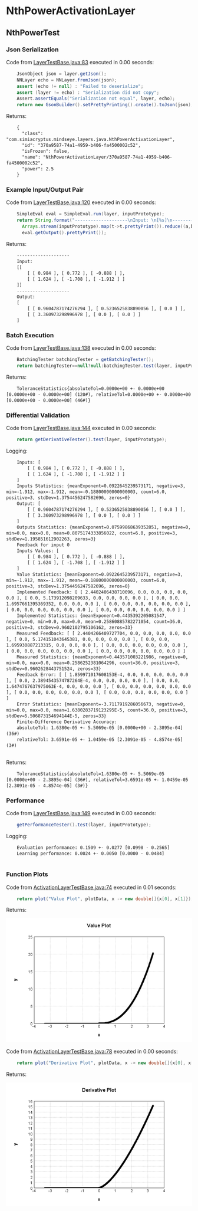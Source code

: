 # NthPowerActivationLayer
## NthPowerTest
### Json Serialization
Code from [LayerTestBase.java:83](../../../../../../../../../MindsEye/src/test/java/com/simiacryptus/mindseye/layers/LayerTestBase.java#L83) executed in 0.00 seconds: 
```java
    JsonObject json = layer.getJson();
    NNLayer echo = NNLayer.fromJson(json);
    assert (echo != null) : "Failed to deserialize";
    assert (layer != echo) : "Serialization did not copy";
    Assert.assertEquals("Serialization not equal", layer, echo);
    return new GsonBuilder().setPrettyPrinting().create().toJson(json);
```

Returns: 

```
    {
      "class": "com.simiacryptus.mindseye.layers.java.NthPowerActivationLayer",
      "id": "370a9587-74a1-4959-b406-fa4500002c52",
      "isFrozen": false,
      "name": "NthPowerActivationLayer/370a9587-74a1-4959-b406-fa4500002c52",
      "power": 2.5
    }
```



### Example Input/Output Pair
Code from [LayerTestBase.java:120](../../../../../../../../../MindsEye/src/test/java/com/simiacryptus/mindseye/layers/LayerTestBase.java#L120) executed in 0.00 seconds: 
```java
    SimpleEval eval = SimpleEval.run(layer, inputPrototype);
    return String.format("--------------------\nInput: \n[%s]\n--------------------\nOutput: \n%s",
      Arrays.stream(inputPrototype).map(t->t.prettyPrint()).reduce((a,b)->a+",\n"+b).get(),
      eval.getOutput().prettyPrint());
```

Returns: 

```
    --------------------
    Input: 
    [[
    	[ [ 0.984 ], [ 0.772 ], [ -0.888 ] ],
    	[ [ 1.624 ], [ -1.708 ], [ -1.912 ] ]
    ]]
    --------------------
    Output: 
    [
    	[ [ 0.9604787174276294 ], [ 0.5236525838890056 ], [ 0.0 ] ],
    	[ [ 3.360973298996978 ], [ 0.0 ], [ 0.0 ] ]
    ]
```



### Batch Execution
Code from [LayerTestBase.java:138](../../../../../../../../../MindsEye/src/test/java/com/simiacryptus/mindseye/layers/LayerTestBase.java#L138) executed in 0.00 seconds: 
```java
    BatchingTester batchingTester = getBatchingTester();
    return batchingTester==null?null:batchingTester.test(layer, inputPrototype);
```

Returns: 

```
    ToleranceStatistics{absoluteTol=0.0000e+00 +- 0.0000e+00 [0.0000e+00 - 0.0000e+00] (120#), relativeTol=0.0000e+00 +- 0.0000e+00 [0.0000e+00 - 0.0000e+00] (46#)}
```



### Differential Validation
Code from [LayerTestBase.java:144](../../../../../../../../../MindsEye/src/test/java/com/simiacryptus/mindseye/layers/LayerTestBase.java#L144) executed in 0.00 seconds: 
```java
    return getDerivativeTester().test(layer, inputPrototype);
```
Logging: 
```
    Inputs: [
    	[ [ 0.984 ], [ 0.772 ], [ -0.888 ] ],
    	[ [ 1.624 ], [ -1.708 ], [ -1.912 ] ]
    ]
    Inputs Statistics: {meanExponent=0.0922645239573171, negative=3, min=-1.912, max=-1.912, mean=-0.18800000000000003, count=6.0, positive=3, stdDev=1.3754456247582696, zeros=0}
    Output: [
    	[ [ 0.9604787174276294 ], [ 0.5236525838890056 ], [ 0.0 ] ],
    	[ [ 3.360973298996978 ], [ 0.0 ], [ 0.0 ] ]
    ]
    Outputs Statistics: {meanExponent=0.07599868639352851, negative=0, min=0.0, max=0.0, mean=0.8075174333856022, count=6.0, positive=3, stdDev=1.195851612902263, zeros=3}
    Feedback for input 0
    Inputs Values: [
    	[ [ 0.984 ], [ 0.772 ], [ -0.888 ] ],
    	[ [ 1.624 ], [ -1.708 ], [ -1.912 ] ]
    ]
    Value Statistics: {meanExponent=0.0922645239573171, negative=3, min=-1.912, max=-1.912, mean=-0.18800000000000003, count=6.0, positive=3, stdDev=1.3754456247582696, zeros=0}
    Implemented Feedback: [ [ 2.4402406438710096, 0.0, 0.0, 0.0, 0.0, 0.0 ], [ 0.0, 5.173912098209633, 0.0, 0.0, 0.0, 0.0 ], [ 0.0, 0.0, 1.6957661395369352, 0.0, 0.0, 0.0 ], [ 0.0, 0.0, 0.0, 0.0, 0.0, 0.0 ], [ 0.0, 0.0, 0.0, 0.0, 0.0, 0.0 ], [ 0.0, 0.0, 0.0, 0.0, 0.0, 0.0 ] ]
    Implemented Statistics: {meanExponent=0.4435392205081547, negative=0, min=0.0, max=0.0, mean=0.25860885782271054, count=36.0, positive=3, stdDev=0.9602102795106162, zeros=33}
    Measured Feedback: [ [ 2.4404266409727704, 0.0, 0.0, 0.0, 0.0, 0.0 ], [ 0.0, 5.174151043645381, 0.0, 0.0, 0.0, 0.0 ], [ 0.0, 0.0, 1.695930887213315, 0.0, 0.0, 0.0 ], [ 0.0, 0.0, 0.0, 0.0, 0.0, 0.0 ], [ 0.0, 0.0, 0.0, 0.0, 0.0, 0.0 ], [ 0.0, 0.0, 0.0, 0.0, 0.0, 0.0 ] ]
    Measured Statistics: {meanExponent=0.443571003221986, negative=0, min=0.0, max=0.0, mean=0.2586252381064296, count=36.0, positive=3, stdDev=0.9602628443751524, zeros=33}
    Feedback Error: [ [ 1.859971017608153E-4, 0.0, 0.0, 0.0, 0.0, 0.0 ], [ 0.0, 2.3894543574787264E-4, 0.0, 0.0, 0.0, 0.0 ], [ 0.0, 0.0, 1.6474767637975063E-4, 0.0, 0.0, 0.0 ], [ 0.0, 0.0, 0.0, 0.0, 0.0, 0.0 ], [ 0.0, 0.0, 0.0, 0.0, 0.0, 0.0 ], [ 0.0, 0.0, 0.0, 0.0, 0.0, 0.0 ] ]
    Error Statistics: {meanExponent=-3.7117919286056673, negative=0, min=0.0, max=0.0, mean=1.6380283719123295E-5, count=36.0, positive=3, stdDev=5.506873154694144E-5, zeros=33}
    Finite-Difference Derivative Accuracy:
    absoluteTol: 1.6380e-05 +- 5.5069e-05 [0.0000e+00 - 2.3895e-04] (36#)
    relativeTol: 3.6591e-05 +- 1.0459e-05 [2.3091e-05 - 4.8574e-05] (3#)
    
```

Returns: 

```
    ToleranceStatistics{absoluteTol=1.6380e-05 +- 5.5069e-05 [0.0000e+00 - 2.3895e-04] (36#), relativeTol=3.6591e-05 +- 1.0459e-05 [2.3091e-05 - 4.8574e-05] (3#)}
```



### Performance
Code from [LayerTestBase.java:149](../../../../../../../../../MindsEye/src/test/java/com/simiacryptus/mindseye/layers/LayerTestBase.java#L149) executed in 0.00 seconds: 
```java
    getPerformanceTester().test(layer, inputPrototype);
```
Logging: 
```
    Evaluation performance: 0.1509 +- 0.0277 [0.0998 - 0.2565]
    Learning performance: 0.0024 +- 0.0050 [0.0000 - 0.0484]
    
```

### Function Plots
Code from [ActivationLayerTestBase.java:74](../../../../../../../../../MindsEye/src/test/java/com/simiacryptus/mindseye/layers/java/ActivationLayerTestBase.java#L74) executed in 0.01 seconds: 
```java
    return plot("Value Plot", plotData, x -> new double[]{x[0], x[1]});
```

Returns: 

![Result](etc/test.1.png)



Code from [ActivationLayerTestBase.java:78](../../../../../../../../../MindsEye/src/test/java/com/simiacryptus/mindseye/layers/java/ActivationLayerTestBase.java#L78) executed in 0.00 seconds: 
```java
    return plot("Derivative Plot", plotData, x -> new double[]{x[0], x[2]});
```

Returns: 

![Result](etc/test.2.png)



